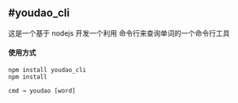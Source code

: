 #youdao_cli
---
这是一个基于 nodejs 开发一个利用 命令行来查询单词的一个命令行工具

#### 使用方式

```npm
npm install youdao_cli
npm install

cmd → youdao [word]

```
